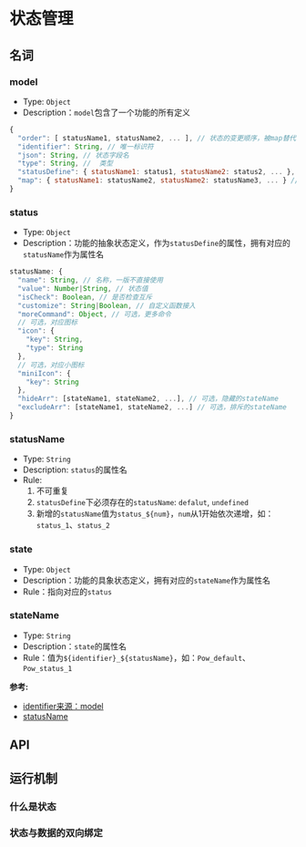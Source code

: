 # 状态管理

## 名词

### model

- Type: `Object`
- Description：`model`包含了一个功能的所有定义

``` js {2}
{
  "order": [ statusName1, statusName2, ... ], // 状态的变更顺序，被map替代，已废弃
  "identifier": String, // 唯一标识符
  "json": String, // 状态字段名
  "type": String, //  类型
  "statusDefine": { statusName1: status1, statusName2: status2, ... }, // status合集，以statusName作为属性名
  "map": { statusName1: statusName2, statusName2: statusName3, ... } // status指向关系合集
}
```

### status

- Type: `Object`
- Description：功能的抽象状态定义，作为`statusDefine`的属性，拥有对应的`statusName`作为属性名

``` js
statusName: {
  "name": String, // 名称，一版不直接使用
  "value": Number|String, // 状态值
  "isCheck": Boolean, // 是否检查互斥
  "customize": String|Boolean, // 自定义函数接入
  "moreCommand": Object, // 可选，更多命令
  // 可选，对应图标
  "icon": {
    "key": String,
    "type": String
  },
  // 可选，对应小图标
  "miniIcon": {
    "key": String
  },
  "hideArr": [stateName1, stateName2, ...], // 可选，隐藏的stateName
  "excludeArr": [stateName1, stateName2, ...] // 可选，排斥的stateName
}
```

### statusName

- Type: `String`
- Description: `status`的属性名
- Rule:
  1. 不可重复
  2. `statusDefine`下必须存在的`statusName`: `defalut`, `undefined`
  3. 新增的`statusName`值为`status_${num}`，`num`从1开始依次递增，如：`status_1`、`status_2`

### state

- Type: `Object`
- Description：功能的具象状态定义，拥有对应的`stateName`作为属性名
- Rule：指向对应的`status`
  
### stateName

- Type: `String`
- Description：`state`的属性名
- Rule：值为`${identifier}_${statusName}`，如：`Pow_default`、`Pow_status_1`

**参考:**

- [identifier来源：model](#model)
- [statusName](#statusname)

## API

## 运行机制

### 什么是状态

### 状态与数据的双向绑定

### 
